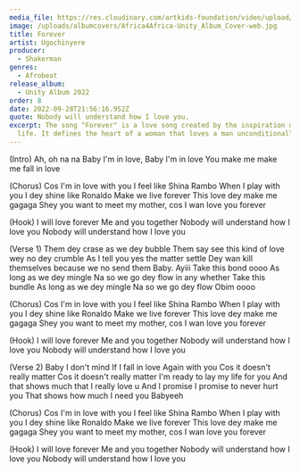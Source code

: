 ```yaml
---
media_file: https://res.cloudinary.com/artkids-foundation/video/upload/v1664797983/08._Ugochinyere_-_Forever_agfoap.mp3
image: /uploads/albumcovers/Africa4Africa-Unity_Album_Cover-web.jpg
title: Forever
artist: Ugochinyere
producer:
  - Shakerman
genres:
  - Afrobeat
release_album:
  - Unity Album 2022
order: 8
date: 2022-09-28T21:56:16.952Z
quote: Nobody will understand how I love you.
excerpt: The song "Forever" is a love song created by the inspiration of my love
  life. It defines the heart of a woman that loves a man unconditionally.
---
```

(Intro)
Ah, oh na na
Baby I'm in love, Baby I'm in love
You make me make me fall in love



(Chorus)
Cos I'm in love with you I feel like Shina Rambo
When I play with you I dey shine like Ronaldo
Make we live forever
This love dey make me gagaga
Shey you want to meet my mother, cos I wan love you forever



(Hook)
I will love forever
Me and you together
Nobody will understand how I love you
Nobody will understand how I love you



(Verse 1)
Them dey crase as we dey bubble
Them say see this kind of love wey no dey crumble
As I tell you yes the matter settle
Dey wan kill themselves because we no send them
Baby. Ayiii
Take this bond oooo
As long as we dey mingle
Na so we go dey flow in any whether
Take this bundle
As long as we dey mingle
Na so we go dey flow
Obim oooo



(Chorus)
Cos I'm in love with you I feel like Shina Rambo
When I play with you I dey shine like Ronaldo
Make we live forever
This love dey make me gagaga
Shey you want to meet my mother, cos I wan love you forever



(Hook)
I will love forever
Me and you together
Nobody will understand how I love you
Nobody will understand how I love you



(Verse 2)
Baby I don't mind
If I fall in love
Again with you
Cos it doesn't really matter
Cos it doesn't really matter
I'm ready to lay my life for you
And that shows much that I really love u
And I promise
I promise to never hurt you
That shows how much I need you
Babyeeh



(Chorus)
Cos I'm in love with you I feel like Shina Rambo
When I play with you I dey shine like Ronaldo
Make we live forever
This love dey make me gagaga
Shey you want to meet my mother, cos I wan love you forever



(Hook)
I will love forever
Me and you together
Nobody will understand how I love you
Nobody will understand how I love you
